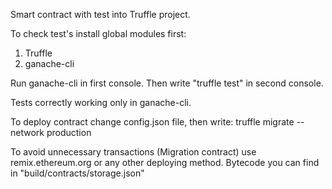 Smart contract with test into Truffle project.

To check test's install global modules first:
1. Truffle
2. ganache-cli

Run ganache-cli in first console.
Then write "truffle test" in second console.

Tests correctly working only in ganache-cli.

To deploy contract change config.json file, then write:
truffle migrate --network production

To avoid unnecessary transactions (Migration contract) use remix.ethereum.org or any other deploying method. Bytecode you can find in "build/contracts/storage.json"

